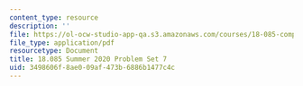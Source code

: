 ```yaml
---
content_type: resource
description: ''
file: https://ol-ocw-studio-app-qa.s3.amazonaws.com/courses/18-085-computational-science-and-engineering-i-summer-2020/3498606f8ae009af473b6886b1477c4c_MIT18_085Summer20_PS7.pdf
file_type: application/pdf
resourcetype: Document
title: 18.085 Summer 2020 Problem Set 7
uid: 3498606f-8ae0-09af-473b-6886b1477c4c
---
```

